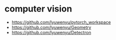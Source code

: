 # computer vision

- https://github.com/lyuwenyu/pytorch_workspace
- https://github.com/lyuwenyu/Geometry
- https://github.com/lyuwenyu/Detectron